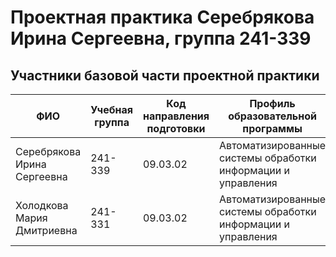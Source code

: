 # Проектная практика Серебрякова Ирина Сергеевна, группа 241-339
## Участники базовой части проектной практики
| ФИО  | Учебная группа |  Код направления подготовки   | Профиль образовательной программы|
|-------|---------------|-------------------------------|----------------------------------|
|Серебрякова Ирина Сергеевна | 241-339  | 09.03.02 | Автоматизированные системы обработки информации и управления |
|Холодкова Мария Дмитриевна | 241-331  | 09.03.02 | Автоматизированные системы обработки информации и управления |
